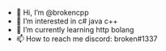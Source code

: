 - 👋 Hi, I’m @brokencpp
- 👀 I’m interested in c# java c++
- 🌱 I’m currently learning http bolang
- 📫 How to reach me discord: broken#1337
<!---
brokencpp/brokencpp is a ✨ special ✨ repository because its `README.md` (this file) appears on your GitHub profile.
You can click the Preview link to take a look at your changes.
--->

